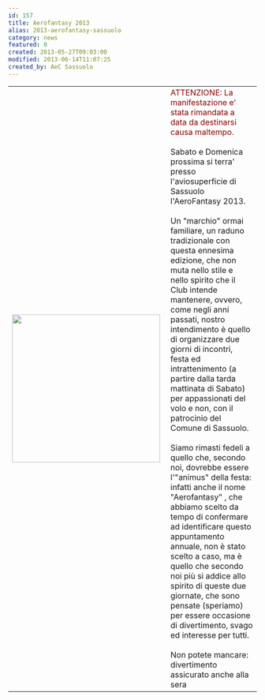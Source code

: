 ```yaml
---
id: 157
title: Aerofantasy 2013
alias: 2013-aerofantasy-sassuolo
category: news
featured: 0
created: 2013-05-27T09:03:00
modified: 2013-06-14T11:07:25
created_by: AeC Sassuolo
---
```

<table border="0">
 <tbody>
  <tr>
   <td>
    <a href="images/stories/2013-locandina-af-sassuolo.jpg" target="_blank">
     <img border="0" class="baiaimgleft" src="images/stories/2013-locandina-af-sassuolo.jpg" style="float: left; padding-right: 5px;" width="300px"/>
    </a>
   </td>
   <td valign="top">
    <span style="color: darkred;">
     ATTENZIONE: La manifestazione e' stata rimandata a data da destinarsi causa maltempo.
    </span>
    <br/>
    <br/>
    Sabato e Domenica prossima si terra' presso l'aviosuperficie di Sassuolo l'AeroFantasy 2013.
    <br/>
    <br/>
    Un "marchio" ormai familiare, un raduno tradizionale con questa ennesima edizione, che non muta nello stile e nello spirito che il Club intende mantenere, ovvero, come negli anni passati, nostro intendimento è quello di organizzare due giorni di incontri, festa ed intrattenimento (a partire dalla tarda mattinata di Sabato) per appassionati del volo e non, con il patrocinio del Comune di Sassuolo.
    <br/>
    <br/>
    Siamo rimasti fedeli a quello che, secondo noi, dovrebbe essere l'"animus" della festa: infatti anche il nome "Aerofantasy" , che abbiamo scelto da tempo di confermare ad identificare questo appuntamento annuale, non è stato scelto a caso, ma è quello che secondo noi più si addice allo spirito di queste due giornate, che sono pensate (speriamo) per essere occasione di divertimento, svago ed interesse per tutti.
    <br/>
    <br/>
    Non potete mancare: divertimento assicurato anche alla sera
   </td>
  </tr>
 </tbody>
</table>
